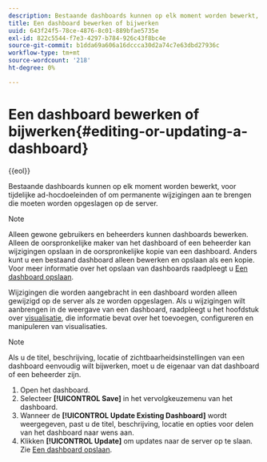 ```yaml
---
description: Bestaande dashboards kunnen op elk moment worden bewerkt, voor tijdelijke ad-hocdoeleinden of om permanente wijzigingen aan te brengen die moeten worden opgeslagen op de server.
title: Een dashboard bewerken of bijwerken
uuid: 643f24f5-78ce-4876-8c01-889bfae5735e
exl-id: 822c5544-f7e3-4297-b784-926c43f8bc4e
source-git-commit: b1dda69a606a16dccca30d2a74c7e63dbd27936c
workflow-type: tm+mt
source-wordcount: '218'
ht-degree: 0%

---
```


# Een dashboard bewerken of bijwerken{#editing-or-updating-a-dashboard}

{{eol}}

Bestaande dashboards kunnen op elk moment worden bewerkt, voor tijdelijke ad-hocdoeleinden of om permanente wijzigingen aan te brengen die moeten worden opgeslagen op de server.

>[!NOTE]
>
>Alleen gewone gebruikers en beheerders kunnen dashboards bewerken. Alleen de oorspronkelijke maker van het dashboard of een beheerder kan wijzigingen opslaan in de oorspronkelijke kopie van een dashboard. Anders kunt u een bestaand dashboard alleen bewerken en opslaan als een kopie. Voor meer informatie over het opslaan van dashboards raadpleegt u [Een dashboard opslaan](../../../home/c-adobe-data-workbench-dashboard/c-dashboards/t-saving-a-dashboard.md#task-4132cf487bc640149c91afd0b7b0701e).

Wijzigingen die worden aangebracht in een dashboard worden alleen gewijzigd op de server als ze worden opgeslagen. Als u wijzigingen wilt aanbrengen in de weergave van een dashboard, raadpleegt u het hoofdstuk over [visualisatie](../../../home/c-adobe-data-workbench-dashboard/c-visualizations/c-visualizations.md#concept-426ed20f270f4be48ecc3574f3078d8e), die informatie bevat over het toevoegen, configureren en manipuleren van visualisaties.

>[!NOTE]
>
>Als u de titel, beschrijving, locatie of zichtbaarheidsinstellingen van een dashboard eenvoudig wilt bijwerken, moet u de eigenaar van dat dashboard of een beheerder zijn.

1. Open het dashboard.
1. Selecteer **[!UICONTROL Save]** in het vervolgkeuzemenu van het dashboard.
1. Wanneer de **[!UICONTROL Update Existing Dashboard]** wordt weergegeven, past u de titel, beschrijving, locatie en opties voor delen van het dashboard naar wens aan.
1. Klikken **[!UICONTROL Update]** om updates naar de server op te slaan. Zie [Een dashboard opslaan](../../../home/c-adobe-data-workbench-dashboard/c-dashboards/t-saving-a-dashboard.md#task-4132cf487bc640149c91afd0b7b0701e).
